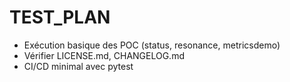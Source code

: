 # TEST_PLAN

- Exécution basique des POC (status, resonance, metricsdemo)
- Vérifier LICENSE.md, CHANGELOG.md
- CI/CD minimal avec pytest
